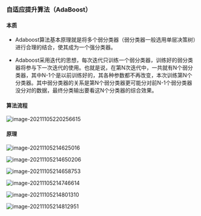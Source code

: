### 自适应提升算法（AdaBoost）

#### 本质

* Adaboost算法基本原理就是将多个弱分类器（弱分类器一般选用单层决策树）进行合理的结合，使其成为一个强分类器。

* Adaboost采用迭代的思想，每次迭代只训练一个弱分类器，训练好的弱分类器将参与下一次迭代的使用。也就是说，在第N次迭代中，一共就有N个弱分类器，其中N-1个是以前训练好的，其各种参数都不再改变，本次训练第N个分类器。其中弱分类器的关系是第N个弱分类器更可能分对前N-1个弱分类器没分对的数据，最终分类输出要看这N个分类器的综合效果。

#### 算法流程

![image-20211105220256615](https://gitee.com/humble_ao/Image/raw/master/image-20211105220256615.png)

#### 原理

![image-20211105214625016](https://gitee.com/humble_ao/Image/raw/master/image-20211105214625016.png)

![image-20211105214650206](https://gitee.com/humble_ao/Image/raw/master/image-20211105214650206.png)

![image-20211105214658753](https://gitee.com/humble_ao/Image/raw/master/image-20211105214658753.png)

![image-20211105214746614](https://gitee.com/humble_ao/Image/raw/master/image-20211105214746614.png)

![image-20211105214801310](https://gitee.com/humble_ao/Image/raw/master/image-20211105214801310.png)

![image-20211105214812951](https://gitee.com/humble_ao/Image/raw/master/image-20211105214812951.png)